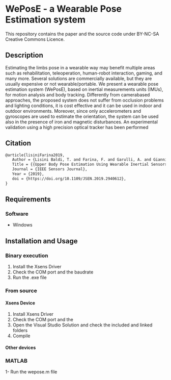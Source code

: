 # WePosE - a Wearable Pose Estimation system

This repository contains the paper and the source code under BY-NC-SA Creative Commons Licence.

## Description
Estimating the limbs pose in a wearable way
may benefit multiple areas such as rehabilitation, teleoperation, human-robot interaction, gaming, and many more. Several solutions are commercially available, but they are usually expensive or not wearable/portable. We present a wearable pose estimation system (WePosE), based on inertial measurements units (IMUs), for motion analysis and body tracking. Differently from camerabased approaches, the proposed system does not suffer from occlusion problems and lighting conditions, it is cost effective and it can be used in indoor and outdoor environments. Moreover, since only accelerometers and gyroscopes are used to estimate the orientation, the system can be used also in the presence of iron and magnetic disturbances. An experimental validation using a high precision optical tracker has been performed 

## Citation
```latex
@article{lisiniFarina2019,
   Author = {Lisini Baldi, T. and Farina, F. and Garulli, A. and Giannitrapani, A, and Prattichizzo, D.},
   Title = {{Upper Body Pose Estimation Using Wearable Inertial Sensors and Multiplicative Kalman Filter}},
   Journal = {IEEE Sensors Journal},
   Year = {2019},
   doi = {https://doi.org/10.1109/JSEN.2019.2940612},
}
```

## Requirements
### Software
* Windows

## Installation and Usage

### Binary execution

1. Install the Xsens Driver
2. Check the COM port and the baudrate
3. Run the .exe file

### From source

#### Xsens Device
1. Install Xsens Driver
2. Check the COM port and the 
3. Open the Visual Studio Solution and check the included and linked folders
4. Compile

#### Other devices

### MATLAB
1- Run the wepose.m file
